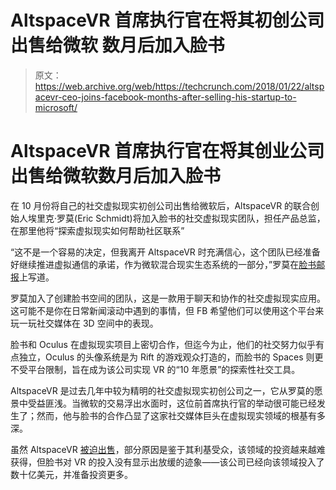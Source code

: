 # AltspaceVR 首席执行官在将其初创公司出售给微软 数月后加入脸书

> 原文：<https://web.archive.org/web/https://techcrunch.com/2018/01/22/altspacevr-ceo-joins-facebook-months-after-selling-his-startup-to-microsoft/>

# AltspaceVR 首席执行官在将其创业公司出售给微软数月后加入脸书

在 10 月份将自己的社交虚拟现实初创公司出售给微软后，AltspaceVR 的联合创始人埃里克·罗莫(Eric Schmidt)将加入脸书的社交虚拟现实团队，担任产品总监，在那里他将“探索虚拟现实如何帮助社区联系”

“这不是一个容易的决定，但我离开 AltspaceVR 时充满信心，这个团队已经准备好继续推进虚拟通信的承诺，作为微软混合现实生态系统的一部分，”罗莫在[脸书邮报](https://web.archive.org/web/20230321142826/https://www.facebook.com/photo.php?fbid=10103670047651883&set=a.10103670049263653.1073741828.217635&type=3&theater)上写道。

罗莫加入了创建脸书空间的团队，这是一款用于聊天和协作的社交虚拟现实应用。这可能不是你在日常新闻滚动中遇到的事情，但 FB 希望他们可以使用这个平台来玩一玩社交媒体在 3D 空间中的表现。

脸书和 Oculus 在虚拟现实项目上密切合作，但迄今为止，他们的社交努力似乎有点独立，Oculus 的头像系统是为 Rift 的游戏观众打造的，而脸书的 Spaces 则更不受平台限制，旨在成为该公司实现 VR 的“10 年愿景”的探索性社交工具。

AltspaceVR 是过去几年中较为精明的社交虚拟现实初创公司之一，它从罗莫的愿景中受益匪浅。当微软的交易浮出水面时，这位前首席执行官的举动很可能已经发生了；然而，他与脸书的合作凸显了这家社交媒体巨头在虚拟现实领域的根基有多深。

虽然 AltspaceVR [被迫出售](https://web.archive.org/web/20230321142826/https://techcrunch.com/2017/08/15/social-virtual-reality-startup-altspacevr-may-not-be-dead-after-all/)，部分原因是鉴于其利基受众，该领域的投资越来越难获得，但脸书对 VR 的投入没有显示出放缓的迹象——该公司已经向该领域投入了数十亿美元，并准备投资更多。